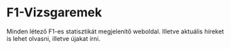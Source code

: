 # F1-Vizsgaremek

Minden létező F1-es statisztikát megjelenítő weboldal. Illetve aktuális híreket is lehet olvasni, illetve újakat írni.
